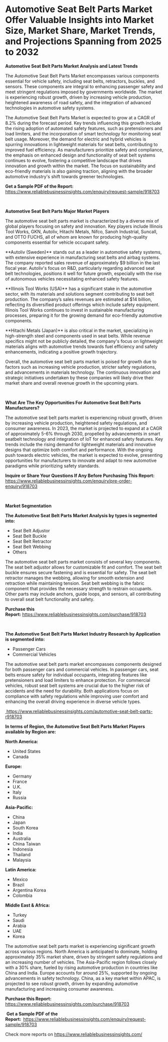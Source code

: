 <p><h1>Automotive Seat Belt Parts Market Offer Valuable Insights into Market Size, Market Share, Market Trends, and Projections Spanning from 2025 to 2032</h1></p><p><strong>Automotive Seat Belt Parts Market Analysis and Latest Trends</strong></p>
<p><p>The Automotive Seat Belt Parts Market encompasses various components essential for vehicle safety, including seat belts, retractors, buckles, and sensors. These components are integral to enhancing passenger safety and meet stringent regulations imposed by governments worldwide. The market is experiencing robust growth, driven by increasing vehicle production, heightened awareness of road safety, and the integration of advanced technologies in automotive safety systems.</p><p>The Automotive Seat Belt Parts Market is expected to grow at a CAGR of 8.2% during the forecast period. Key trends influencing this growth include the rising adoption of automated safety features, such as pretensioners and load limiters, and the incorporation of smart technology for monitoring seat belt usage. Moreover, the demand for electric and hybrid vehicles is spurring innovations in lightweight materials for seat belts, contributing to improved fuel efficiency. As manufacturers prioritize safety and compliance, the emphasis on enhanced design and functionality of seat belt systems continues to evolve, fostering a competitive landscape that drives innovation and growth within the market. The focus on sustainability and eco-friendly materials is also gaining traction, aligning with the broader automotive industry's shift towards greener technologies.</p></p>
<p><strong>Get a Sample PDF of the Report:&nbsp;</strong> <a href="https://www.reliablebusinessinsights.com/enquiry/request-sample/918703?utm_campaign=1720&utm_medium=2&utm_source=Github&utm_content=ia&utm_term=07032025&utm_id=automotive-seat-belt-parts">https://www.reliablebusinessinsights.com/enquiry/request-sample/918703</a></p>
<p>&nbsp;</p>
<p><strong>Automotive Seat Belt Parts Major Market Players</strong></p>
<p><p>The automotive seat belt parts market is characterized by a diverse mix of global players focusing on safety and innovation. Key players include Illinois Tool Works, GKN, Autoliv, Hitachi Metals, Nifco, Sanoh Industrial, Suncall, and OTTO FUCHS, all of whom are known for producing high-quality components essential for vehicle occupant safety.</p><p>**Autoliv (Sweden)** stands out as a leader in automotive safety systems, with extensive experience in manufacturing seat belts and airbag systems. The company reported sales revenue of approximately $9 billion in the last fiscal year. Autoliv's focus on R&D, particularly regarding advanced seat belt technologies, positions it well for future growth, especially with the rise of autonomous vehicles necessitating enhanced safety features.</p><p>**Illinois Tool Works (USA)** has a significant stake in the automotive sector, with its materials and solutions segment contributing to seat belt production. The company’s sales revenues are estimated at $14 billion, reflecting its diversified product offerings which include safety equipment. Illinois Tool Works continues to invest in sustainable manufacturing processes, preparing it for the growing demand for eco-friendly automotive components.</p><p>**Hitachi Metals (Japan)** is also critical in the market, specializing in high-strength steel and components used in seat belts. While revenue specifics might not be publicly detailed, the company's focus on lightweight materials aligns with automotive trends towards fuel efficiency and safety enhancements, indicating a positive growth trajectory.</p><p>Overall, the automotive seat belt parts market is poised for growth due to factors such as increasing vehicle production, stricter safety regulations, and advancements in materials technology. The continuous innovation and strategic initiatives undertaken by these companies will likely drive their market share and overall revenue growth in the upcoming years.</p></p>
<p>&nbsp;</p>
<p><strong>What Are The Key Opportunities For Automotive Seat Belt Parts Manufacturers?</strong></p>
<p><p>The automotive seat belt parts market is experiencing robust growth, driven by increasing vehicle production, heightened safety regulations, and consumer awareness. In 2023, the market is projected to expand at a CAGR of approximately 5-6% through 2030, propelled by advancements in smart seatbelt technology and integration of IoT for enhanced safety features. Key trends include the rising demand for lightweight materials and innovative designs that optimize both comfort and performance. With the ongoing push towards electric vehicles, the market is expected to evolve, presenting opportunities for manufacturers to innovate and adapt to new automotive paradigms while prioritizing safety standards.</p></p>
<p><strong>Inquire or Share Your Questions If Any Before Purchasing This Report:</strong> <a href="https://www.reliablebusinessinsights.com/enquiry/pre-order-enquiry/918703?utm_campaign=1720&utm_medium=2&utm_source=Github&utm_content=ia&utm_term=07032025&utm_id=automotive-seat-belt-parts">https://www.reliablebusinessinsights.com/enquiry/pre-order-enquiry/918703</a></p>
<p>&nbsp;</p>
<p><strong>Market Segmentation</strong></p>
<p><strong>The Automotive Seat Belt Parts Market Analysis by types is segmented into:</strong></p>
<p><ul><li>Seat Belt Adjustor</li><li>Seat Belt Buckle</li><li>Seat Belt Retractor</li><li>Seat Belt Webbing</li><li>Others</li></ul></p>
<p><p>The automotive seat belt parts market consists of several key components. The seat belt adjustor allows for customizable fit and comfort. The seat belt buckle ensures secure fastening and is essential for safety. The seat belt retractor manages the webbing, allowing for smooth extension and retraction while maintaining tension. Seat belt webbing is the fabric component that provides the necessary strength to restrain occupants. Other parts may include anchors, guide loops, and sensors, all contributing to overall seat belt functionality and safety.</p></p>
<p><strong>Purchase this Report:&nbsp;</strong><a href="https://www.reliablebusinessinsights.com/purchase/918703?utm_campaign=1720&utm_medium=2&utm_source=Github&utm_content=ia&utm_term=07032025&utm_id=automotive-seat-belt-parts">https://www.reliablebusinessinsights.com/purchase/918703</a></p>
<p>&nbsp;</p>
<p><strong>The Automotive Seat Belt Parts Market Industry Research by Application is segmented into:</strong></p>
<p><ul><li>Passenger Cars</li><li>Commercial Vehicles</li></ul></p>
<p><p>The automotive seat belt parts market encompasses components designed for both passenger cars and commercial vehicles. In passenger cars, seat belts ensure safety for individual occupants, integrating features like pretensioners and load limiters to enhance protection. For commercial vehicles, robust seat belt systems are crucial due to the higher risk of accidents and the need for durability. Both applications focus on compliance with safety regulations while improving user comfort and enhancing the overall driving experience in diverse vehicle types.</p></p>
<p><a href="https://www.reliablebusinessinsights.com/automotive-seat-belt-parts-r918703?utm_campaign=1720&utm_medium=2&utm_source=Github&utm_content=ia&utm_term=07032025&utm_id=automotive-seat-belt-parts">&nbsp;https://www.reliablebusinessinsights.com/automotive-seat-belt-parts-r918703</a></p>
<p><strong>In terms of Region, the Automotive Seat Belt Parts Market Players available by Region are:</strong></p>
<p>
    <p> <strong> North America: </strong>
        <ul>
            <li>United States</li>
            <li>Canada</li>
        </ul>
        </p> 
    <p> <strong> Europe: </strong>
        <ul>
            <li>Germany</li>
            <li>France</li>
            <li>U.K.</li>
            <li>Italy</li>
            <li>Russia</li>
        </ul>
        </p> 
    <p> <strong> Asia-Pacific: </strong>
        <ul>
            <li>China</li>
            <li>Japan</li>
            <li>South Korea</li>
            <li>India</li>
            <li>Australia</li>
            <li>China Taiwan</li>
            <li>Indonesia</li>
            <li>Thailand</li>
            <li>Malaysia</li>
        </ul>
        </p> 
    <p> <strong> Latin America: </strong>
        <ul>
            <li>Mexico</li>
            <li>Brazil</li>
            <li>Argentina Korea</li>
            <li>Colombia</li>
        </ul>
        </p> 
    <p> <strong> Middle East & Africa: </strong>
        <ul>
            <li>Turkey</li>
            <li>Saudi</li>
            <li>Arabia</li>
            <li>UAE</li>
            <li>Korea</li>
        </ul>
    </p>
    </p>
<p><p>The automotive seat belt parts market is experiencing significant growth across various regions. North America is anticipated to dominate, holding approximately 35% market share, driven by stringent safety regulations and an increasing number of vehicles. The Asia-Pacific region follows closely with a 30% share, fueled by rising automotive production in countries like China and India. Europe accounts for around 25%, supported by ongoing advancements in safety technology. China, as a key market within APAC, is projected to see robust growth, driven by expanding automotive manufacturing and increasing consumer awareness.</p></p>
<p><strong>Purchase this Report: </strong><a href="https://www.reliablebusinessinsights.com/purchase/918703?utm_campaign=1720&utm_medium=2&utm_source=Github&utm_content=ia&utm_term=07032025&utm_id=automotive-seat-belt-parts">https://www.reliablebusinessinsights.com/purchase/918703</a></p>
<p>&nbsp;<strong>Get a Sample PDF of the Report:&nbsp;&nbsp;</strong><a href="https://www.reliablebusinessinsights.com/enquiry/request-sample/918703?utm_campaign=1720&utm_medium=2&utm_source=Github&utm_content=ia&utm_term=07032025&utm_id=automotive-seat-belt-parts">https://www.reliablebusinessinsights.com/enquiry/request-sample/918703</a></p>
<p><strong></strong></p>
<p>Check more reports on <a href="https://www.reliablebusinessinsights.com/?utm_campaign=1720&utm_medium=2&utm_source=Github&utm_content=ia&utm_term=07032025&utm_id=automotive-seat-belt-parts">https://www.reliablebusinessinsights.com/</a></p>